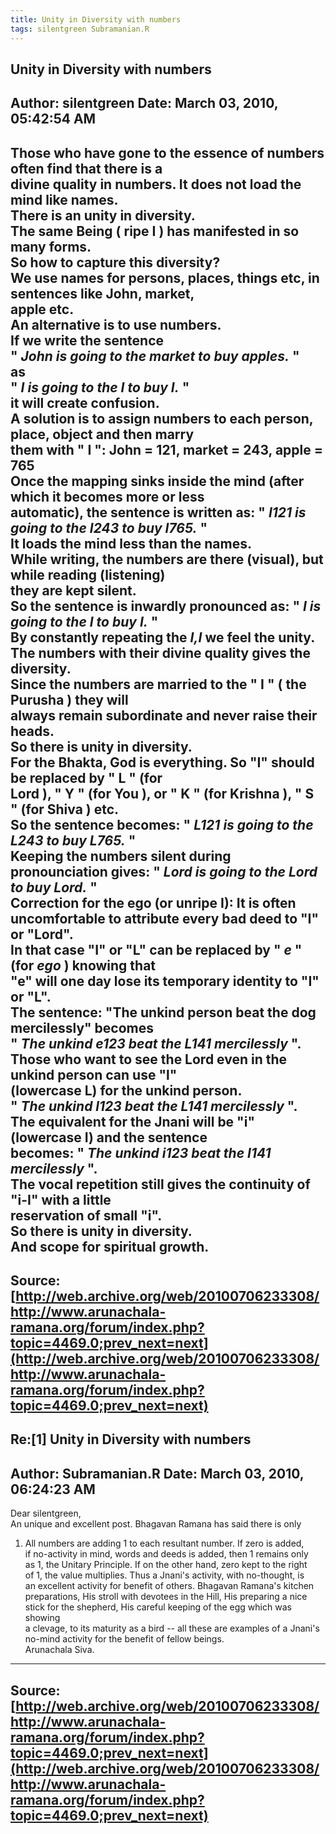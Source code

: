 ```yaml
--- 
title: Unity in Diversity with numbers   
tags: silentgreen Subramanian.R  
---  
```

## Unity in Diversity with numbers  
Author: silentgreen         Date: March 03, 2010, 05:42:54 AM  
---  
Those who have gone to the essence of numbers often find that there is a  
divine quality in numbers. It does not load the mind like names.   
There is an unity in diversity.   
The same Being ( **ripe I** ) has manifested in so many forms.   
So how to capture this diversity?   
We use names for persons, places, things etc, in sentences like John, market,  
apple etc.   
An alternative is to use numbers.   
If we write the sentence   
" _John is going to the market to buy apples._ "   
as   
" _I is going to the I to buy I._ "   
it will create confusion.   
A solution is to assign numbers to each person, place, object and then **marry  
them** with " **I** ": John = 121, market = 243, apple = 765   
Once the mapping sinks inside the mind (after which it becomes more or less  
automatic), the sentence is written as: " _I121 is going to the I243 to buy I765._ "   
It loads the mind less than the names.   
While writing, the numbers are there (visual), but while reading (listening)  
they are kept silent.   
So the sentence is inwardly pronounced as: " _I is going to the I to buy I._ "   
By constantly repeating the _I,I_ we feel the unity.   
The numbers with their divine quality gives the diversity.   
Since the numbers are married to the " **I** " ( **the Purusha** ) they will  
always remain subordinate and never raise their heads.   
So there is unity in diversity.   
For the Bhakta, God is everything. So "I" should be replaced by " **L** " (for  
**Lord** ), " **Y** " (for **You** ), or " **K** " (for **Krishna** ), " **S**  
" (for **Shiva** ) etc.   
So the sentence becomes: " _L121 is going to the L243 to buy L765._ "   
Keeping the numbers silent during pronounciation gives: " _Lord is going to the Lord to buy Lord._ "   
Correction for the ego (or unripe I): It is often uncomfortable to attribute every bad deed to "I" or "Lord".   
In that case "I" or "L" can be replaced by " _e_ " (for _ego_ ) knowing that  
"e" will one day lose its temporary identity to "I" or "L".   
The sentence: "The unkind person beat the dog mercilessly" becomes   
" _The unkind e123 beat the L141 mercilessly_ ".   
Those who want to see the Lord even in the unkind person can use "l"  
(lowercase L) for the unkind person.   
" _The unkind l123 beat the L141 mercilessly_ ".   
The equivalent for the Jnani will be "i" (lowercase I) and the sentence  
becomes: " _The unkind i123 beat the I141 mercilessly_ ".   
The vocal repetition still gives the continuity of "i-I" with a little  
reservation of small "i".   
So there is unity in diversity.   
And scope for spiritual growth.
 ---  
Source:[http://web.archive.org/web/20100706233308/http://www.arunachala-ramana.org/forum/index.php?topic=4469.0;prev_next=next](http://web.archive.org/web/20100706233308/http://www.arunachala-ramana.org/forum/index.php?topic=4469.0;prev_next=next)   
---  

## Re:[1] Unity in Diversity with numbers  
Author: Subramanian.R       Date: March 03, 2010, 06:24:23 AM  
---  
Dear silentgreen,   
An unique and excellent post. Bhagavan Ramana has said there is only   
1. All numbers are adding 1 to each resultant number. If zero is added,   
if no-activity in mind, words and deeds is added, then 1 remains only   
as 1, the Unitary Principle. If on the other hand, zero kept to the right   
of 1, the value multiplies. Thus a Jnani's activity, with no-thought, is   
an excellent activity for benefit of others. Bhagavan Ramana's kitchen   
preparations, His stroll with devotees in the Hill, His preparing a nice   
stick for the shepherd, His careful keeping of the egg which was showing   
a clevage, to its maturity as a bird -- all these are examples of a Jnani's   
no-mind activity for the benefit of fellow beings.   
Arunachala Siva.
 ---  
Source:[http://web.archive.org/web/20100706233308/http://www.arunachala-ramana.org/forum/index.php?topic=4469.0;prev_next=next](http://web.archive.org/web/20100706233308/http://www.arunachala-ramana.org/forum/index.php?topic=4469.0;prev_next=next)   
---  

